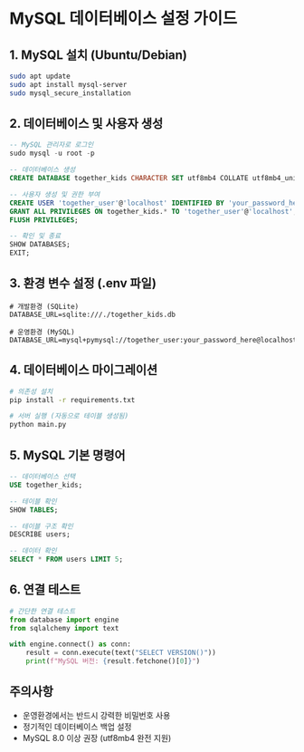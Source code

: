 # MySQL 데이터베이스 설정 가이드

## 1. MySQL 설치 (Ubuntu/Debian)

```bash
sudo apt update
sudo apt install mysql-server
sudo mysql_secure_installation
```

## 2. 데이터베이스 및 사용자 생성

```sql
-- MySQL 관리자로 로그인
sudo mysql -u root -p

-- 데이터베이스 생성
CREATE DATABASE together_kids CHARACTER SET utf8mb4 COLLATE utf8mb4_unicode_ci;

-- 사용자 생성 및 권한 부여
CREATE USER 'together_user'@'localhost' IDENTIFIED BY 'your_password_here';
GRANT ALL PRIVILEGES ON together_kids.* TO 'together_user'@'localhost';
FLUSH PRIVILEGES;

-- 확인 및 종료
SHOW DATABASES;
EXIT;
```

## 3. 환경 변수 설정 (.env 파일)

```
# 개발환경 (SQLite)
DATABASE_URL=sqlite:///./together_kids.db

# 운영환경 (MySQL)
DATABASE_URL=mysql+pymysql://together_user:your_password_here@localhost:3306/together_kids
```

## 4. 데이터베이스 마이그레이션

```bash
# 의존성 설치
pip install -r requirements.txt

# 서버 실행 (자동으로 테이블 생성됨)
python main.py
```

## 5. MySQL 기본 명령어

```sql
-- 데이터베이스 선택
USE together_kids;

-- 테이블 확인
SHOW TABLES;

-- 테이블 구조 확인
DESCRIBE users;

-- 데이터 확인
SELECT * FROM users LIMIT 5;
```

## 6. 연결 테스트

```python
# 간단한 연결 테스트
from database import engine
from sqlalchemy import text

with engine.connect() as conn:
    result = conn.execute(text("SELECT VERSION()"))
    print(f"MySQL 버전: {result.fetchone()[0]}")
```

## 주의사항

-   운영환경에서는 반드시 강력한 비밀번호 사용
-   정기적인 데이터베이스 백업 설정
-   MySQL 8.0 이상 권장 (utf8mb4 완전 지원)
